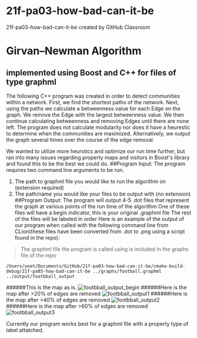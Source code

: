 # 21f-pa03-how-bad-can-it-be
21f-pa03-how-bad-can-it-be created by GitHub Classroom

# Girvan–Newman Algorithm

## implemented using Boost and C++ for files of type graphml


The following C++ program was created in order to detect communities within a network. First, we find the shortest paths of the network. 
Next, using the paths we calculate a betweenness value for each Edge on the graph. We remove the Edge with the largest betweenness value.
We then continue calculating betweenness and removing Edges until there are none left. 
The program does not calculate modularity nor does it have a heurestic to determine when the communities are maximized. Alternatively, we output the graph several times over the course of the edge removal.

We wanted to utilize more heurstics and optimize our run time further, but ran into many issues regarding property maps and visitors in Boost's library and found this to be the best we could do.
##Program Input:
The program requires two command line arguments to be run.
1. The path to graphml file you would like to run the algorithm on (extension required)
2. The path/name you would like your files to be output with (no extension)
##Program Output:
The program will output 4-5 .dot files that represent the graph at various points of the run time of the algorithm
One of these files will have a begin indicator, this is your original .graphml file
The rest of the files will be labeled in order
Here is an example of the output of our program when called with the following command line from CLion(these files have been converted from .dot to .png using a script found in the repo):
> The graphml file the program is called using is included in the graphs file of the repo
```
/Users/yeet/Documents/GitHub/21f-pa03-how-bad-can-it-be/cmake-build-debug/21f-pa03-how-bad-can-it-be ../graphs/football.graphml ../output/footbball_output
```

######This is the map as is.
![footbball_output_begin](https://user-images.githubusercontent.com/71847764/141668973-d454e5fd-9c65-4278-a691-f75b00ee1a62.png)
######Here is the map after >20% of edges are removed
![footbball_output1](https://user-images.githubusercontent.com/71847764/141668978-1801fa29-459d-402a-96f2-a561964d9391.png)
######Here is the map after >40% of edges are removed
![footbball_output2](https://user-images.githubusercontent.com/71847764/141668979-828e8f23-b3bb-4002-b8f3-1710a7ccdb8d.png)
######Here is the map after >60% of edges are removed
![footbball_output3](https://user-images.githubusercontent.com/71847764/141668980-3152dca7-3faf-44cf-847f-87a34c2e23bd.png)

Currently our program works best for a graphml file with a property type of label attatched. 


